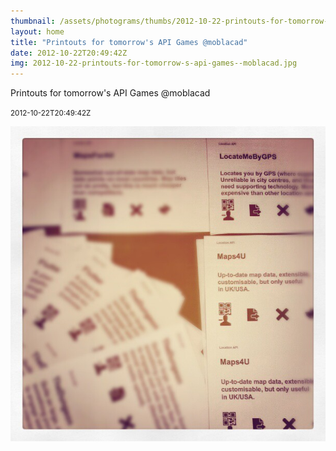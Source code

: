 ```yaml
---
thumbnail: /assets/photograms/thumbs/2012-10-22-printouts-for-tomorrow-s-api-games--moblacad.png
layout: home
title: "Printouts for tomorrow's API Games @moblacad"
date: 2012-10-22T20:49:42Z
img: 2012-10-22-printouts-for-tomorrow-s-api-games--moblacad.jpg
---
```


Printouts for tomorrow's API Games @moblacad

<small>2012-10-22T20:49:42Z</small>

![Printouts for tomorrow's API Games @moblacad](/assets/photograms/original/2012-10-22-printouts-for-tomorrow-s-api-games--moblacad.jpg)
